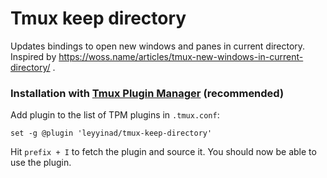# Tmux keep directory

Updates bindings to open new windows and panes in current directory.
Inspired by https://woss.name/articles/tmux-new-windows-in-current-directory/ .

### Installation with [Tmux Plugin Manager](https://github.com/tmux-plugins/tpm) (recommended)

Add plugin to the list of TPM plugins in `.tmux.conf`:

    set -g @plugin 'leyyinad/tmux-keep-directory'

Hit `prefix + I` to fetch the plugin and source it. You should now be able to
use the plugin.
